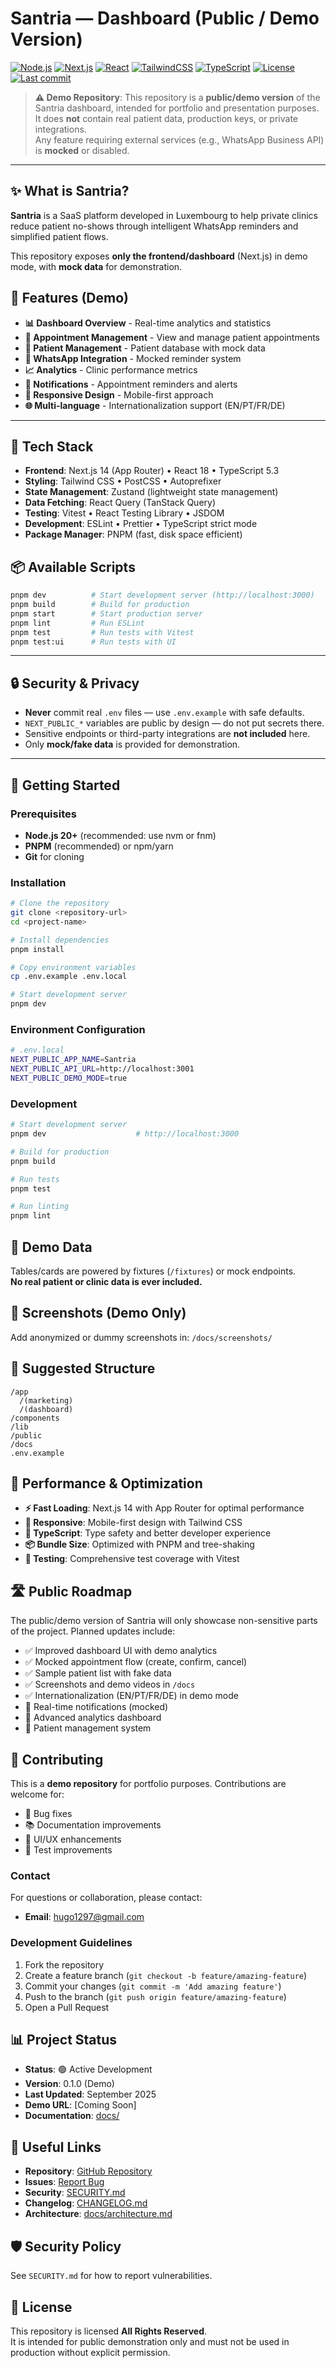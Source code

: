 # Santria — Dashboard (Public / Demo Version)

[![Node.js](https://img.shields.io/badge/node-20-green)]()
[![Next.js](https://img.shields.io/badge/next.js-14-black)]()
[![React](https://img.shields.io/badge/react-18-blue)]()
[![TailwindCSS](https://img.shields.io/badge/tailwindcss-latest-06B6D4)]()
[![TypeScript](https://img.shields.io/badge/typescript-5.3-blue)]()
[![License](https://img.shields.io/badge/license-All%20Rights%20Reserved-lightgrey)]()
[![Last commit](https://img.shields.io/github/last-commit/Hugomelo123/santria)]()

> **⚠️ Demo Repository**: This repository is a **public/demo version** of the Santria dashboard, intended for portfolio and presentation purposes.  
> It does **not** contain real patient data, production keys, or private integrations.  
> Any feature requiring external services (e.g., WhatsApp Business API) is **mocked** or disabled.

---

## ✨ What is Santria?
**Santria** is a SaaS platform developed in Luxembourg to help private clinics reduce patient no-shows through intelligent WhatsApp reminders and simplified patient flows.  

This repository exposes **only the frontend/dashboard** (Next.js) in demo mode, with **mock data** for demonstration.

## 🎯 Features (Demo)
- **📊 Dashboard Overview** - Real-time analytics and statistics
- **📅 Appointment Management** - View and manage patient appointments
- **👥 Patient Management** - Patient database with mock data
- **📱 WhatsApp Integration** - Mocked reminder system
- **📈 Analytics** - Clinic performance metrics
- **🔔 Notifications** - Appointment reminders and alerts
- **📱 Responsive Design** - Mobile-first approach
- **🌐 Multi-language** - Internationalization support (EN/PT/FR/DE)

---

## 🧱 Tech Stack
- **Frontend**: Next.js 14 (App Router) • React 18 • TypeScript 5.3
- **Styling**: Tailwind CSS • PostCSS • Autoprefixer
- **State Management**: Zustand (lightweight state management)
- **Data Fetching**: React Query (TanStack Query)
- **Testing**: Vitest • React Testing Library • JSDOM
- **Development**: ESLint • Prettier • TypeScript strict mode
- **Package Manager**: PNPM (fast, disk space efficient)

## 📦 Available Scripts
```bash
pnpm dev          # Start development server (http://localhost:3000)
pnpm build        # Build for production
pnpm start        # Start production server
pnpm lint         # Run ESLint
pnpm test         # Run tests with Vitest
pnpm test:ui      # Run tests with UI
```

---

## 🔒 Security & Privacy
- **Never** commit real `.env` files — use `.env.example` with safe defaults.  
- `NEXT_PUBLIC_*` variables are public by design — do not put secrets there.  
- Sensitive endpoints or third-party integrations are **not included** here.  
- Only **mock/fake data** is provided for demonstration.  

---

## 🚀 Getting Started

### Prerequisites
- **Node.js 20+** (recommended: use nvm or fnm)
- **PNPM** (recommended) or npm/yarn
- **Git** for cloning

### Installation
```bash
# Clone the repository
git clone <repository-url>
cd <project-name>

# Install dependencies
pnpm install

# Copy environment variables
cp .env.example .env.local

# Start development server
pnpm dev
```

### Environment Configuration
```bash
# .env.local
NEXT_PUBLIC_APP_NAME=Santria
NEXT_PUBLIC_API_URL=http://localhost:3001
NEXT_PUBLIC_DEMO_MODE=true
```

### Development
```bash
# Start development server
pnpm dev                    # http://localhost:3000

# Build for production
pnpm build

# Run tests
pnpm test

# Run linting
pnpm lint
```

## 🧪 Demo Data
Tables/cards are powered by fixtures (`/fixtures`) or mock endpoints.  
**No real patient or clinic data is ever included.**

## 📸 Screenshots (Demo Only)
Add anonymized or dummy screenshots in: `/docs/screenshots/`

## 📁 Suggested Structure
```
/app
  /(marketing)
  /(dashboard)
/components
/lib
/public
/docs
.env.example
```

## 🚀 Performance & Optimization
- **⚡ Fast Loading**: Next.js 14 with App Router for optimal performance
- **📱 Responsive**: Mobile-first design with Tailwind CSS
- **🔧 TypeScript**: Type safety and better developer experience
- **📦 Bundle Size**: Optimized with PNPM and tree-shaking
- **🧪 Testing**: Comprehensive test coverage with Vitest

## 🛣️ Public Roadmap
The public/demo version of Santria will only showcase non-sensitive parts of the project. Planned updates include:
- ✅ Improved dashboard UI with demo analytics
- ✅ Mocked appointment flow (create, confirm, cancel)
- ✅ Sample patient list with fake data
- ✅ Screenshots and demo videos in `/docs`
- ✅ Internationalization (EN/PT/FR/DE) in demo mode
- 🔄 Real-time notifications (mocked)
- 🔄 Advanced analytics dashboard
- 🔄 Patient management system

## 🤝 Contributing
This is a **demo repository** for portfolio purposes. Contributions are welcome for:
- 🐛 Bug fixes
- 📚 Documentation improvements
- 🎨 UI/UX enhancements
- 🧪 Test improvements

### Contact
For questions or collaboration, please contact:
- **Email**: hugo1297@gmail.com

### Development Guidelines
1. Fork the repository
2. Create a feature branch (`git checkout -b feature/amazing-feature`)
3. Commit your changes (`git commit -m 'Add amazing feature'`)
4. Push to the branch (`git push origin feature/amazing-feature`)
5. Open a Pull Request

## 📊 Project Status
- **Status**: 🟢 Active Development
- **Version**: 0.1.0 (Demo)
- **Last Updated**: September 2025
- **Demo URL**: [Coming Soon]
- **Documentation**: [docs/](./docs/)

## 🔗 Useful Links
- **Repository**: [GitHub Repository](./)
- **Issues**: [Report Bug](./issues)
- **Security**: [SECURITY.md](./SECURITY.md)
- **Changelog**: [CHANGELOG.md](./docs/CHANGELOG.md)
- **Architecture**: [docs/architecture.md](./docs/architecture.md)

## 🛡️ Security Policy
See `SECURITY.md` for how to report vulnerabilities.

## 📜 License
This repository is licensed **All Rights Reserved**.  
It is intended for public demonstration only and must not be used in production without explicit permission.